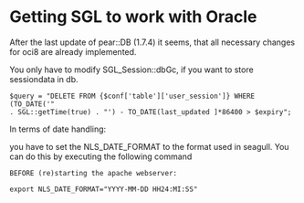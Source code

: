 <!-- Name: Howto/DB/Oracle -->
<!-- Version: 3 -->
<!-- Last-Modified: 2006/12/30 22:38:33 -->
<!-- Author: demian -->
# Getting SGL to work with Oracle

After the last update of pear::DB (1.7.4) it seems, that all necessary changes for oci8 are already implemented.

You only have to modify SGL_Session::dbGc, if you want to store sessiondata in db.


    $query = "DELETE FROM {$conf['table']['user_session']} WHERE (TO_DATE('" 
    . SGL::getTime(true) . "') - TO_DATE(last_updated ]*86400 > $expiry";


In terms of date handling:

you have to set the NLS_DATE_FORMAT to the format used in seagull. You can do this by executing the following command 



    BEFORE (re)starting the apache webserver:
    
    export NLS_DATE_FORMAT="YYYY-MM-DD HH24:MI:SS"
